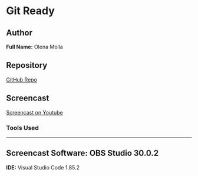 # Git Ready
## Author
**Full Name:** Olena Molla
## Repository
[GitHub Repo](https://github.com/olenamolla/Git-Ready.git)
## Screencast
[Screencast on Youtube](https://www.youtube.com/watch?v=1bm9YqgTIKs)
### Tools Used
---
**Screencast Software:** OBS Studio 30.0.2
---
**IDE:** Visual Studio Code 1.85.2
